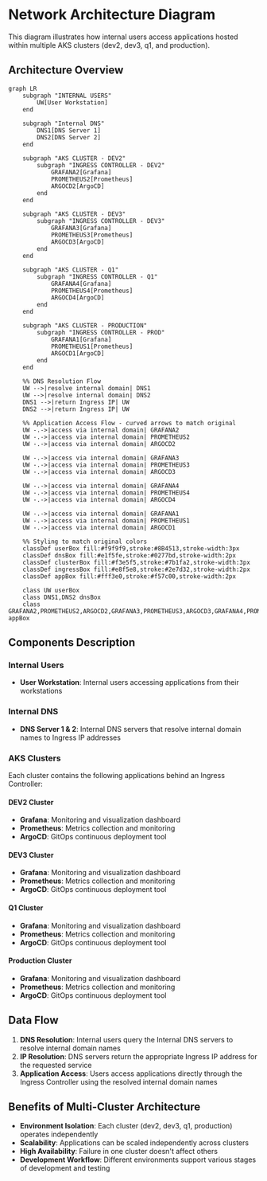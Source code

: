 # Network Architecture Diagram

This diagram illustrates how internal users access applications hosted within multiple AKS clusters (dev2, dev3, q1, and production).

## Architecture Overview

```mermaid
graph LR
    subgraph "INTERNAL USERS"
        UW[User Workstation]
    end
    
    subgraph "Internal DNS"
        DNS1[DNS Server 1]
        DNS2[DNS Server 2]
    end
    
    subgraph "AKS CLUSTER - DEV2"
        subgraph "INGRESS CONTROLLER - DEV2"
            GRAFANA2[Grafana]
            PROMETHEUS2[Prometheus]
            ARGOCD2[ArgoCD]
        end
    end
    
    subgraph "AKS CLUSTER - DEV3"
        subgraph "INGRESS CONTROLLER - DEV3"
            GRAFANA3[Grafana]
            PROMETHEUS3[Prometheus]
            ARGOCD3[ArgoCD]
        end
    end
    
    subgraph "AKS CLUSTER - Q1"
        subgraph "INGRESS CONTROLLER - Q1"
            GRAFANA4[Grafana]
            PROMETHEUS4[Prometheus]
            ARGOCD4[ArgoCD]
        end
    end
    
    subgraph "AKS CLUSTER - PRODUCTION"
        subgraph "INGRESS CONTROLLER - PROD"
            GRAFANA1[Grafana]
            PROMETHEUS1[Prometheus]
            ARGOCD1[ArgoCD]
        end
    end
    
    %% DNS Resolution Flow
    UW -->|resolve internal domain| DNS1
    UW -->|resolve internal domain| DNS2
    DNS1 -->|return Ingress IP| UW
    DNS2 -->|return Ingress IP| UW
    
    %% Application Access Flow - curved arrows to match original
    UW -.->|access via internal domain| GRAFANA2
    UW -.->|access via internal domain| PROMETHEUS2
    UW -.->|access via internal domain| ARGOCD2
    
    UW -.->|access via internal domain| GRAFANA3
    UW -.->|access via internal domain| PROMETHEUS3
    UW -.->|access via internal domain| ARGOCD3
    
    UW -.->|access via internal domain| GRAFANA4
    UW -.->|access via internal domain| PROMETHEUS4
    UW -.->|access via internal domain| ARGOCD4
    
    UW -.->|access via internal domain| GRAFANA1
    UW -.->|access via internal domain| PROMETHEUS1
    UW -.->|access via internal domain| ARGOCD1
    
    %% Styling to match original colors
    classDef userBox fill:#f9f9f9,stroke:#8B4513,stroke-width:3px
    classDef dnsBox fill:#e1f5fe,stroke:#0277bd,stroke-width:2px
    classDef clusterBox fill:#f3e5f5,stroke:#7b1fa2,stroke-width:3px
    classDef ingressBox fill:#e8f5e8,stroke:#2e7d32,stroke-width:2px
    classDef appBox fill:#fff3e0,stroke:#f57c00,stroke-width:2px
    
    class UW userBox
    class DNS1,DNS2 dnsBox
    class GRAFANA2,PROMETHEUS2,ARGOCD2,GRAFANA3,PROMETHEUS3,ARGOCD3,GRAFANA4,PROMETHEUS4,ARGOCD4,GRAFANA1,PROMETHEUS1,ARGOCD1 appBox
```

## Components Description

### Internal Users
- **User Workstation**: Internal users accessing applications from their workstations

### Internal DNS
- **DNS Server 1 & 2**: Internal DNS servers that resolve internal domain names to Ingress IP addresses

### AKS Clusters
Each cluster contains the following applications behind an Ingress Controller:

#### DEV2 Cluster
- **Grafana**: Monitoring and visualization dashboard
- **Prometheus**: Metrics collection and monitoring
- **ArgoCD**: GitOps continuous deployment tool

#### DEV3 Cluster
- **Grafana**: Monitoring and visualization dashboard
- **Prometheus**: Metrics collection and monitoring
- **ArgoCD**: GitOps continuous deployment tool

#### Q1 Cluster
- **Grafana**: Monitoring and visualization dashboard
- **Prometheus**: Metrics collection and monitoring
- **ArgoCD**: GitOps continuous deployment tool

#### Production Cluster
- **Grafana**: Monitoring and visualization dashboard
- **Prometheus**: Metrics collection and monitoring
- **ArgoCD**: GitOps continuous deployment tool

## Data Flow

1. **DNS Resolution**: Internal users query the Internal DNS servers to resolve internal domain names
2. **IP Resolution**: DNS servers return the appropriate Ingress IP address for the requested service
3. **Application Access**: Users access applications directly through the Ingress Controller using the resolved internal domain names

## Benefits of Multi-Cluster Architecture

- **Environment Isolation**: Each cluster (dev2, dev3, q1, production) operates independently
- **Scalability**: Applications can be scaled independently across clusters
- **High Availability**: Failure in one cluster doesn't affect others
- **Development Workflow**: Different environments support various stages of development and testing
